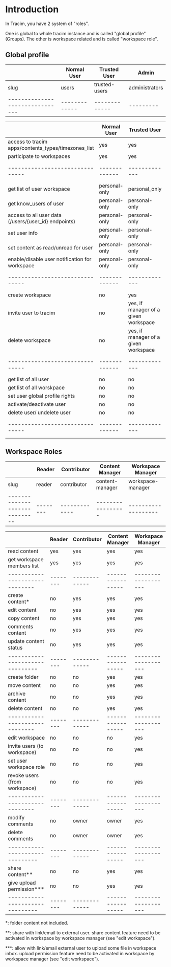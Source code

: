 # Introduction

In Tracim, you have 2 system of "roles".

One is global to whole tracim instance and is called "global profile" (Groups).
The other is workspace related and is called "workspace role".

## Global profile

|                               | Normal User | Trusted User    | Admin          |
|-------------------------------|-------------|-------------|----------------|
| slug                          | users       | trusted-users    | administrators |
|-------------------------------|-------------|-------------|---------|


|                               | Normal User | Trusted User    | Admin   |
|-------------------------------|-------------|-------------|---------|
| access to tracim apps/contents_types/timezones_list         |  yes        | yes         | yes     |
| participate to workspaces     |  yes        | yes         | yes     |
|-------------------------------|-------------|-------------|---------|
| get list of user workspace    | personal-only        | personal_only       | yes     |
| get know_users of user        | personal-only        | personal-only        | yes     |
| access to all user data (/users/{user_id} endpoints) |personal-only|personal-only| yes     |
| set user info                 |personal-only|personal-only| yes     |
| set content as read/unread for user | personal-only | personal-only | yes |
| enable/disable user notification for workspace | personal-only | personal-only | yes |
|-------------------------------|-------------|-------------|---------|
| create workspace              |  no         | yes         | yes     |
| invite user to tracim         |  no         | yes, if manager of a given workspace         | yes     |
| delete workspace              |  no         | yes, if manager of a given workspace         | yes     |
|-------------------------------|-------------|-------------|---------|
| get list of all user          | no          | no          | yes     |
| get list of all worskpace     | no          | no          | yes     |
| set user global profile rights|  no         | no          | yes     |
| activate/deactivate user      |  no         | no          | yes     |
| delete user/ undelete user    |  no         | no          | yes     |
|-------------------------------|-------------|-------------|---------|




## Workspace Roles


|                              | Reader | Contributor | Content Manager | Workspace Manager |
|------------------------------|--------|-------------|-----------------|-------------------|
| slug                         | reader | contributor | content-manager |  workspace-manager|
|------------------------------|--------|-------------|-----------------|-------------------|

|                              | Reader | Contributor | Content Manager | Workspace Manager |
|------------------------------|--------|-------------|-----------------|-------------------|
| read content                 |  yes   | yes         | yes             | yes               |
| get workspace members list   |  yes   | yes         | yes             | yes               |
|------------------------------|--------|-------------|-----------------|-------------------|
| create content*              |  no    | yes         | yes             | yes               |
| edit content                 |  no    | yes         | yes             | yes               |
| copy content                 |  no    | yes         | yes             | yes               |
| comments content             |  no    | yes         | yes             | yes               |
| update content status        |  no    | yes         | yes             | yes               |
-------------------------------|--------|-------------|-----------------|-------------------|
| create folder                |  no    | no          | yes             | yes               |
| move content                 |  no    | no          | yes             | yes               |
| archive content              |  no    | no          | yes             | yes               |
| delete content               |  no    | no          | yes             | yes               |
|------------------------------|--------|-------------|-----------------|-------------------|
| edit workspace               |  no    | no          | no              | yes               |
| invite users (to workspace)  |  no    | no          | no              | yes               |
| set user workspace role      |  no    | no          | no              | yes               |
| revoke users (from workspace)|  no    | no          | no              | yes               |
|------------------------------|--------|-------------|-----------------|-------------------|
| modify comments              |  no    | owner       | owner           | yes               |
| delete comments              |  no    | owner       | owner           | yes               |
-------------------------------|--------|-------------|-----------------|-------------------|
| share content**              | no     | no          | yes             | yes               |
| give upload permission***    | no     | no          | yes             | yes               |
-------------------------------|--------|-------------|-----------------|-------------------|

 *: folder content not included.

 **: share with link/email to external user. share content feature need to be activated in workspace by
 workspace manager (see "edit workspace").

 ***: allow with link/email external user to upload some file in workspace inbox. upload permission feature need to be activated in workspace by
  workspace manager (see "edit workspace").

